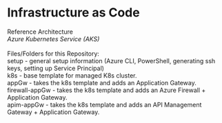 # Infrastructure as Code
Reference Architecture
<br><i>Azure Kubernetes Service (AKS)</i>
<br><br>Files/Folders for this Repository:
<br>   setup - general setup information (Azure CLI, PowerShell, generating ssh keys, setting up Service Principal)
<br>   k8s - base template for managed K8s cluster. 
<br>   appGw - takes the k8s template and adds an Application Gateway.
<br>   firewall-appGw - takes the k8s template and adds an Azure Firewall + Application Gateway.
<br>   apim-appGw - takes the k8s template and adds an API Management Gateway + Application Gateway.
